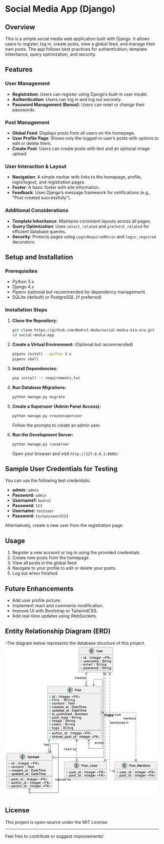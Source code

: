 # Social Media App (Django)

## Overview
This is a simple social media web application built with Django. It allows users to register, log in, create posts, view a global feed, and manage their own posts. The app follows best practices for authentication, template inheritance, query optimization, and security.

## Features
### User Management
- **Registration**: Users can register using Django’s built-in user model.
- **Authentication**: Users can log in and log out securely.
- **Password Management (Bonus)**: Users can reset or change their passwords.

### Post Management
- **Global Feed**: Displays posts from all users on the homepage.
- **User Profile Page**: Shows only the logged-in user’s posts with options to edit or delete them.
- **Create Post**: Users can create posts with text and an optional image upload.

### User Interaction & Layout
- **Navigation**: A simple navbar with links to the homepage, profile, login/logout, and registration pages.
- **Footer**: A basic footer with site information.
- **Feedback**: Uses Django’s message framework for notifications (e.g., "Post created successfully").

### Additional Considerations
- **Template Inheritance**: Maintains consistent layouts across all pages.
- **Query Optimization**: Uses `select_related` and `prefetch_related` for efficient database queries.
- **Security**: Protects pages using `LoginRequiredMixin` and `login_required` decorators.

## Setup and Installation
### Prerequisites
- Python 3.x
- Django 4.x
- Pipenv (optional but recommended for dependency management)
- SQLite (default) or PostgreSQL (if preferred)

### Installation Steps
1. **Clone the Repository:**
   ```sh
   git clone https://github.com/Bodrul-Huda/social-media-kia-ora.git
   cd social-media-app
   ```

2. **Create a Virtual Environment:** (Optional but recommended)
   ```sh
   pipenv install --python 3.x
   pipenv shell
   ```

3. **Install Dependencies:**
   ```sh
   pip install -r requirements.txt
   ```

4. **Run Database Migrations:**
   ```sh
   python manage.py migrate
   ```

5. **Create a Superuser (Admin Panel Access):**
   ```sh
   python manage.py createsuperuser
   ```
   Follow the prompts to create an admin user.

6. **Run the Development Server:**
   ```sh
   python manage.py runserver
   ```
   Open your browser and visit `http://127.0.0.1:8000/`

## Sample User Credentials for Testing
You can use the following test credentials:
- **admin:** `admin`
- **Password:** `admin`
- **Username1:** `bodrul`
- **Password:** `123`
- **Username:** `testuser`
- **Password:** `testpassword123`

Alternatively, create a new user from the registration page.

## Usage
1. Register a new account or log in using the provided credentials.
2. Create new posts from the homepage.
3. View all posts in the global feed.
4. Navigate to your profile to edit or delete your posts.
5. Log out when finished.

## Future Enhancements
- Add user profile picture.
- Implement react and comments modification.
- Improve UI with Bootstrap or TailwindCSS.
- Add real-time updates using WebSockets.


## Entity Relationship Diagram (ERD)

-The diagram below represents the database structure of this project.
![Entity Relationship Diagram](erd.jpg)


## License
This project is open-source under the MIT License.

---
Feel free to contribute or suggest improvements!

